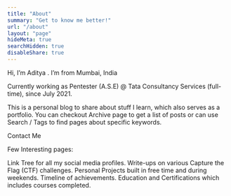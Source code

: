 ```yaml
---
title: "About"
summary: "Get to know me better!"
url: "/about"
layout: "page"
hideMeta: true
searchHidden: true
disableShare: true
---
```


Hi, I’m Aditya . I’m from Mumbai, India

Currently working as Pentester (A.S.E) @ Tata Consultancy Services (full-time), since July 2021.

This is a personal blog to share about stuff I learn, which also serves as a portfolio.
You can checkout Archive page to get a list of posts or can use Search / Tags to find pages about specific keywords.

Contact Me

Few Interesting pages:

Link Tree for all my social media profiles.
Write-ups on various Capture the Flag (CTF) challenges.
Personal Projects built in free time and during weekends.
Timeline of achievements.
Education and Certifications which includes courses completed.
